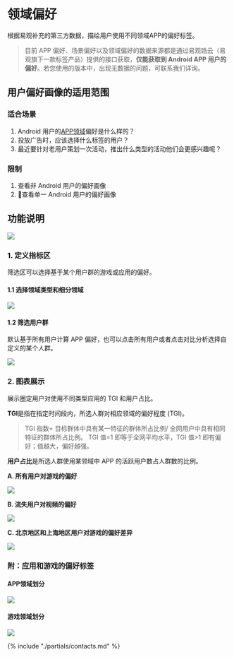# 领域偏好

根据易观补充的第三方数据，描绘用户使用不同领域APP的偏好标签。

> 目前 APP 偏好、场景偏好以及领域偏好的数据来源都是通过易观锆云（易观旗下一款标签产品）提供的接口获取，**仅能获取到 Android APP 用户的偏好**。若您使用的版本中，出现无数据的问题，可联系我们详询。

## 用户偏好画像的适用范围

### 适合场景

1. Android 用户的[APP领域](####APP领域划分)偏好是什么样的？
2. 投放广告时，应该选择什么标签的用户？
3. 最近要针对老用户策划一次活动，推出什么类型的活动他们会更感兴趣呢？

### 限制

1. 查看非 Android 用户的偏好画像
2. 查看单一 Android 用户的偏好画像

## 功能说明

![ ](https://imguserradar.analysys.cn/fangzhou/img/2018/08/201808131726294492.png)

### 1. 定义指标区

筛选区可以选择基于某个用户群的游戏或应用的偏好。

#### 1.1 选择领域类型和细分领域

![ ](https://imguserradar.analysys.cn/fangzhou/img/2018/08/201808131734281160.gif)

#### 1.2  筛选用户群

默认基于所有用户计算 APP 偏好，也可以点击所有用户或者点击对比分析选择自定义的某个人群。

![ ](https://imguserradar.analysys.cn/fangzhou/img/2018/08/201808131736235388.png)

### 2. 图表展示

展示圈定用户对使用不同类型应用的 TGI 和用户占比。

**TGI**是指在指定时间段内，所选人群对相应领域的偏好程度 (TGI)。

> TGI 指数= 目标群体中具有某一特征的群体所占比例/ 全网用户中具有相同特征的群体所占比例。
> TGI 值=1 即等于全网平均水平，TGI 值>1 即有偏好；值越大，偏好越强。

**用户占比**是所选人群使用某领域中 APP 的活跃用户数占人群数的比例。

**A. 所有用户对游戏的偏好**

![ ](https://imguserradar.analysys.cn/fangzhou/img/2018/08/201808131756552524.png)

**B. 流失用户对视频的偏好**

![ ](https://imguserradar.analysys.cn/fangzhou/img/2018/08/201808131756555745.png)

**C. 北京地区和上海地区用户对游戏的偏好差异**

![ ](https://imguserradar.analysys.cn/fangzhou/img/2018/08/201808131805446401.gif)

### 附：应用和游戏的偏好标签

#### APP领域划分
![ ](https://imguserradar.analysys.cn/fangzhou/img/2018/08/201808131812429342.jpg)


#### 游戏领域划分
![ ](https://imguserradar.analysys.cn/fangzhou/img/2018/08/201808131812423853.jpg)

{% include "./partials/contacts.md" %}
